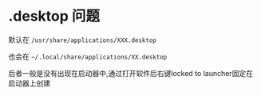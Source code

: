 # .desktop 问题

默认在 `/usr/share/applications/XXX.desktop`

也会在 `~/.local/share/applications/XX.desktop`

后者一般是没有出现在启动器中,通过打开软件后右键locked to launcher固定在启动器上创建
